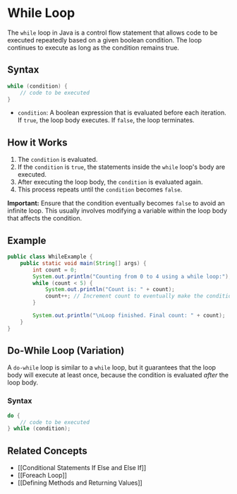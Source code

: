 # While Loop

The `while` loop in Java is a control flow statement that allows code to be executed repeatedly based on a given boolean condition. The loop continues to execute as long as the condition remains true.

## Syntax

```java
while (condition) {
    // code to be executed
}
```

- `condition`: A boolean expression that is evaluated before each iteration. If `true`, the loop body executes. If `false`, the loop terminates.

## How it Works

1.  The `condition` is evaluated.
2.  If the `condition` is `true`, the statements inside the `while` loop's body are executed.
3.  After executing the loop body, the `condition` is evaluated again.
4.  This process repeats until the `condition` becomes `false`.

**Important:** Ensure that the condition eventually becomes `false` to avoid an infinite loop. This usually involves modifying a variable within the loop body that affects the condition.

## Example

```java
public class WhileExample {
    public static void main(String[] args) {
        int count = 0;
        System.out.println("Counting from 0 to 4 using a while loop:");
        while (count < 5) {
            System.out.println("Count is: " + count);
            count++; // Increment count to eventually make the condition false
        }

        System.out.println("\nLoop finished. Final count: " + count);
    }
}
```

## Do-While Loop (Variation)

A `do-while` loop is similar to a `while` loop, but it guarantees that the loop body will execute at least once, because the condition is evaluated *after* the loop body.

### Syntax

```java
do {
    // code to be executed
} while (condition);
```

## Related Concepts

- [[Conditional Statements If Else and Else If]]
- [[Foreach Loop]]
- [[Defining Methods and Returning Values]]
